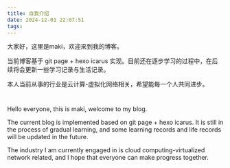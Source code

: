 ```yaml
---
title: 自我介绍
date: 2024-12-01 22:07:51
tags:
---
```



大家好，这里是maki，欢迎来到我的博客。

当前博客基于 git page + hexo icarus 实现。目前还在逐步学习的过程中，在后续将会更新一些学习记录与生活记录。

本人当前从事的行业是云计算-虚拟化网络相关，希望能每一个人共同进步。

#

Hello everyone, this is maki, welcome to my blog.

The current blog is implemented based on git page + hexo icarus. It is still in the process of gradual learning, and some learning records and life records will be updated in the future.

The industry I am currently engaged in is cloud computing-virtualized network related, and I hope that everyone can make progress together.
